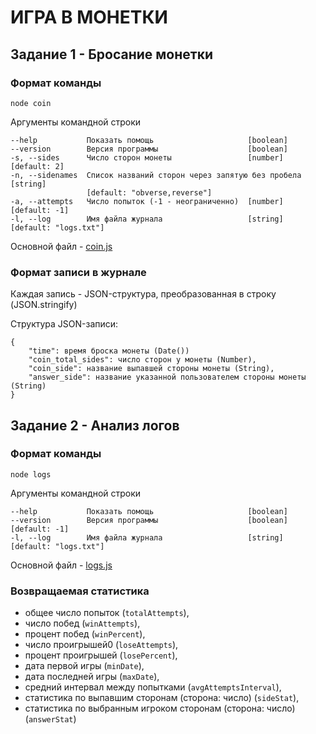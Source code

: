 # ИГРА В МОНЕТКИ

## Задание 1 - Бросание монетки

### Формат команды

```
node coin
```

Аргументы командной строки
```
--help           Показать помощь                     [boolean]
--version        Версия программы                    [boolean]
-s, --sides      Число сторон монеты                 [number] [default: 2]
-n, --sidenames  Список названий сторон через запятую без пробела   [string]     
                 [default: "obverse,reverse"]
-a, --attempts   Число попыток (-1 - неограниченно)  [number] [default: -1]
-l, --log        Имя файла журнала                   [string] [default: "logs.txt"]
```
Основной файл - [coin.js](coin.js)

### Формат записи в журнале

Каждая запись - JSON-структура, преобразованная в строку (JSON.stringify)

Структура JSON-записи:
```
{
    "time": время броска монеты (Date())
    "coin_total_sides": число сторон у монеты (Number),
    "coin_side": название выпавшей стороны монеты (String),
    "answer_side": название указанной пользователем стороны монеты (String)
}
```


## Задание 2 - Анализ логов

### Формат команды

```
node logs
```

Аргументы командной строки
```
--help           Показать помощь                     [boolean]
--version        Версия программы                    [boolean][default: -1]
-l, --log        Имя файла журнала                   [string] [default: "logs.txt"]
```


Основной файл - [logs.js](logs.js)

### Возвращаемая статистика
- общее число попыток (`totalAttempts`),
- число побед (`winAttempts`),
- процент побед (`winPercent`),
- число проигрышей0 (`loseAttempts`),
- процент проигрышей (`losePercent`),
- дата первой игры (`minDate`),
- дата последней игры (`maxDate`),
- средний интервал между попытками (`avgAttemptsInterval`),
- статистика по выпавшим сторонам (сторона: число) (`sideStat`),
- статистика по выбранным игроком сторонам (сторона: число) (`answerStat`)